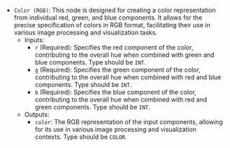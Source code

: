 - `Color (RGB)`: This node is designed for creating a color representation from individual red, green, and blue components. It allows for the precise specification of colors in RGB format, facilitating their use in various image processing and visualization tasks.
    - Inputs:
        - `r` (Required): Specifies the red component of the color, contributing to the overall hue when combined with green and blue components. Type should be `INT`.
        - `g` (Required): Specifies the green component of the color, contributing to the overall hue when combined with red and blue components. Type should be `INT`.
        - `b` (Required): Specifies the blue component of the color, contributing to the overall hue when combined with red and green components. Type should be `INT`.
    - Outputs:
        - `color`: The RGB representation of the input components, allowing for its use in various image processing and visualization contexts. Type should be `COLOR`.
